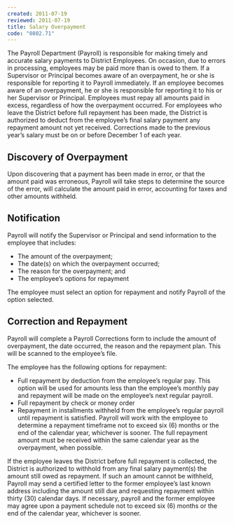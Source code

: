 ```yaml
---
created: 2011-07-19
reviewed: 2011-07-19
title: Salary Overpayment
code: "0802.71"
---
```


The Payroll Department (Payroll) is responsible for making timely and accurate salary payments to District Employees. On occasion, due to errors in processing, employees may be paid more than is owed to them. If a Supervisor or Principal becomes aware of an overpayment, he or she is responsible for reporting it to Payroll immediately. If an employee becomes aware of an overpayment, he or she is responsible for reporting it to his or her Supervisor or Principal. Employees must repay all amounts paid in excess, regardless of how the overpayment occurred. For employees who leave the District before full repayment has been made, the District is authorized to deduct from the employee’s final salary payment any repayment amount not yet received. Corrections made to the previous year’s salary must be on or before December 1 of each year.

## Discovery of Overpayment

Upon discovering that a payment has been made in error, or that the amount paid was erroneous, Payroll will take
steps to determine the source of the error, will calculate the amount paid in error, accounting for taxes and other
amounts withheld.

## Notification

Payroll will notify the Supervisor or Principal and send information to the employee that includes:

- The amount of the overpayment;
- The date(s) on which the overpayment occurred;
- The reason for the overpayment; and
- The employee’s options for repayment

The employee must select an option for repayment and notify Payroll of the option selected.

## Correction and Repayment

Payroll will complete a Payroll Corrections form to include the amount of overpayment, the date occurred, the reason and the repayment plan. This will be scanned to the employee’s file.

The employee has the following options for repayment:

- Full repayment by deduction from the employee’s regular pay. This option will be used for amounts less than the employee’s monthly pay and repayment will be made on the employee’s next regular payroll.
- Full repayment by check or money order
- Repayment in installments withheld from the employee’s regular payroll until repayment is satisfied. Payroll will work with the employee to determine a repayment timeframe not to exceed six (6) months or the end of the calendar year, whichever is sooner. The full repayment amount must be received within the same calendar year as the overpayment, when possible.

If the employee leaves the District before full repayment is collected, the District is authorized to withhold from any final salary payment(s) the amount still owed as repayment. If such an amount cannot be withheld, Payroll may send a certified letter to the former employee’s last known address including the amount still due and requesting repayment within thirty (30) calendar days. If necessary, payroll and the former employee may agree upon a payment schedule not to exceed six (6) months or the end of the calendar year, whichever is sooner.
